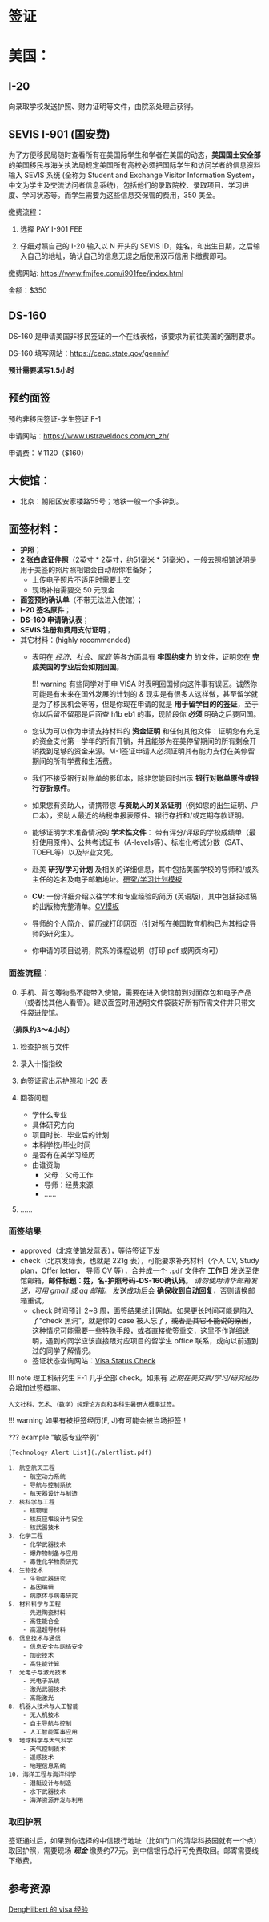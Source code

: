 # 签证

# 美国：
## I-20
向录取学校发送护照、财力证明等文件，由院系处理后获得。

## SEVIS I-901 (国安费)
为了方便移民局随时查看所有在美国际学生和学者在美国的动态，**美国国土安全部** 的美国移民与海关执法局规定美国所有高校必须把国际学生和访问学者的信息资料输入 SEVIS 系统 (全称为 Student and Exchange Visitor Information System，中文为学生及交流访问者信息系统)，包括他们的录取院校、录取项目、学习进度、学习状态等。而学生需要为这些信息交保管的费用，350 美金。

缴费流程：

1. 选择 PAY I-901 FEE

2. 仔细对照自己的 I-20 输入以 N 开头的 SEVIS ID，姓名，和出生日期，之后输入自己的地址，确认自己的信息无误之后使用双币信用卡缴费即可。

缴费网站: <https://www.fmjfee.com/i901fee/index.html>

金额：$350

## DS-160
DS-160 是申请美国非移民签证的一个在线表格，该要求为前往美国的强制要求。

DS-160 填写网站：<https://ceac.state.gov/genniv/>

**预计需要填写1.5小时**

## 预约面签
预约非移民签证-学生签证 F-1

申请网站：<https://www.ustraveldocs.com/cn_zh/>

申请费：￥1120（$160）

## 大使馆：

 - 北京：朝阳区安家楼路55号；地铁一般一个多钟到。

## 面签材料：

- **护照**；
- **2 张白底证件照**（2英寸 * 2英寸，约51毫米 * 51毫米），一般去照相馆说明是用于美签的照片照相馆会自动帮你准备好；
    - 上传电子照片不适用时需要上交
    - 现场补拍需要交 50 元现金
- **面签预约确认单**（不带无法进入使馆）；
- **I-20 签名原件**；
- **DS-160 申请确认表**；
- **SEVIS 注册和费用支付证明**；
- 其它材料：(highly recommended)
    -   表明在 *经济、社会、家庭* 等各方面具有 **牢固约束力** 的文件，证明您在 **完成美国的学业后会如期回国**。

        !!! warning
            有些同学对于申 VISA 时表明回国倾向这件事有误区。诚然你可能是有未来在国外发展的计划的 & 现实是有很多人这样做，甚至留学就是为了移民机会等等，但是你现在申请的就是 **用于留学目的的签证**，至于你以后留不留那是后面查 h1b eb1 的事，现阶段你 **必须** 明确之后要回国。

    -   您认为可以作为申请支持材料的 **资金证明** 和任何其他文件：证明您有充足的资金支付第一学年的所有开销，并且能够为在美停留期间的所有剩余开销找到足够的资金来源。M-1签证申请人必须证明其有能力支付在美停留期间的所有学费和生活费。
    -   我们不接受银行对账单的影印本，除非您能同时出示 **银行对账单原件或银行存折原件**。
    -   如果您有资助人，请携带您 **与资助人的关系证明**（例如您的出生证明、户口本），资助人最近的纳税申报表原件、银行存折和/或定期存款证明。
    -   能够证明学术准备情况的 **学术性文件**： 带有评分/评级的学校成绩单（最好使用原件）、公共考试证书（A-levels等）、标准化考试分数（SAT、TOEFL等）以及毕业文凭。
    -   赴美 **研究/学习计划** 及相关的详细信息，其中包括美国学校的导师和/或系主任的姓名及电子邮箱地址。[研究/学习计划模板](https://www.ustraveldocs.com/Research%20or%20Study%20Plan-1.pdf)
    -   **CV**: 一份详细介绍以往学术和专业经验的简历 (英语版)，其中包括投过稿的出版物完整清单。[CV模板](https://www.ustraveldocs.com/Resume%CC%81%20LCW%20Edits.pdf)
    -   导师的个人简介、简历或打印网页（针对所在美国教育机构已为其指定导师的研究生）。
    -   你申请的项目说明，院系的课程说明（打印 pdf 或网页均可）

### 面签流程：

0. 手机、背包等物品不能带入使馆，需要在进入使馆前到对面存包和电子产品（或者找其他人看管）。建议面签时用透明文件袋装好所有所需文件并只带文件袋进使馆。

**（排队约3～4小时）**

1. 检查护照与文件

2. 录入十指指纹

3. 向签证官出示护照和 I-20 表

4. 回答问题
    - 学什么专业
    - 具体研究方向
    - 项目时长、毕业后的计划
    - 本科学校/毕业时间
    - 是否有在美学习经历
    - 由谁资助
        - 父母：父母工作
        - 导师：经费来源
        - ……
5. ……

### 面签结果
 - approved（北京使馆发蓝表），等待签证下发
 - check（北京发绿表，也就是 221g 表），可能要求补充材料（个人 CV, Study plan，Offer letter， 导师 CV 等），合并成一个 `.pdf` 文件在 **工作日** 发送至使馆邮箱，**邮件标题：姓，名-护照号码-DS-160确认码**。 *请勿使用清华邮箱发送，可用 gmail 或 qq 邮箱*。 发送成功后会 **确保收到自动回复**，否则请换邮箱重试。
    - check 时间预计 2~8 周，[面签结果统计网站](https://checkee.info)。如果更长时间可能是陷入了“check 黑洞”，就是你的 case 被人忘了，~~或者是其它不能说的原因~~，这种情况可能需要一些特殊手段，或者直接撤签重交，这里不作详细说明，遇到的同学应该直接跟对应项目的留学生 office 联系，或向以前遇到过的同学了解情况。
    - 签证状态查询网站：[Visa Status Check](https://ceac.state.gov/CEACStatTracker/Status.aspx?App=NIV)

!!! note
    理工科研究生 F-1 几乎全部 check。如果有 *近期在美交换/学习/研究经历* 会增加过签概率。

    人文社科、艺术、（数学）纯理论方向和本科生暑研大概率过签。

!!! warning
    如果有被拒签经历(F, J)有可能会被当场拒签！

??? example "敏感专业举例"

    [Technology Alert List](./alertlist.pdf)

    1. 航空航天工程
        - 航空动力系统
        - 导航与控制系统
        - 航天器设计与制造
    2. 核科学与工程
        - 核物理
        - 核反应堆设计与安全
        - 核武器技术
    3. 化学工程
        - 化学武器技术
        - 爆炸物制备与应用
        - 毒性化学物质研究
    4. 生物技术
        - 生物武器研究
        - 基因编辑
        - 病原体与病毒研究
    5. 材料科学与工程
        - 先进陶瓷材料
        - 高性能合金
        - 高温超导材料
    6. 信息技术与通信
        - 信息安全与网络安全
        - 加密技术
        - 高性能计算
    7. 光电子与激光技术
        - 光电子系统
        - 激光武器技术
        - 高能激光
    8. 机器人技术与人工智能
        - 无人机技术
        - 自主导航与控制
        - 人工智能军事应用
    9. 地球科学与大气科学
        - 天气控制技术
        - 遥感技术
        - 地理信息系统
    10. 海洋工程与海洋科学
        - 潜艇设计与制造
        - 水下武器技术
        - 海洋资源开发与利用

### 取回护照

签证通过后，如果到你选择的中信银行地址（比如门口的清华科技园就有一个点）取回护照，需要现场 ***现金*** 缴费约77元。到中信银行总行可免费取回。邮寄需要线下缴费。

## 参考资源

[DengHilbert 的 visa 经验](https://denghilbert.github.io/blog/%E6%B5%81%E7%A8%8B)
